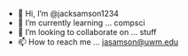 - 👋 Hi, I’m @jacksamson1234
- 🌱 I’m currently learning ... compsci
- 💞️ I’m looking to collaborate on ... stuff
- 📫 How to reach me ... jasamson@uwm.edu

<!---
jacksamson1234/jacksamson1234 is a ✨ special ✨ repository because its `README.md` (this file) appears on your GitHub profile.
You can click the Preview link to take a look at your changes.
--->
